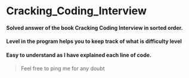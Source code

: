 # Cracking_Coding_Interview

#### Solved answer of the book Cracking Coding Interview in sorted order.
#### Level in the program helps you to keep track of what is difficulty level
#### Easy to understand as I have explained each line of code.

> Feel free to ping me for any doubt